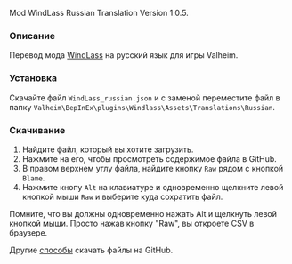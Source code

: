 Mod WindLass Russian Translation Version 1.0.5.

### Описание

Перевод мода [WindLass](https://valheim.thunderstore.io/package/OdinPlus/TheWindlass/) на русский язык для игры Valheim. 

### Установка

Скачайте файл `WindLass_russian.json` и с заменой переместите файл в папку `Valheim\BepInEx\plugins\Windlass\Assets\Translations\Russian`.

### Скачивание

1. Найдите файл, который вы хотите загрузить.
2. Нажмите на его, чтобы просмотреть содержимое файла в GitHub.
3. В правом верхнем углу файла, найдите кнопку `Raw` рядом с кнопкой `Blame`.
4. Нажмите кнопу `Alt` на клавиатуре и одновременно щелкните левой кнопкой мыши `Raw` и выберите куда сохратить файл.

Помните, что вы должны одновременно нажать Alt и щелкнуть левой кнопкой мыши. Просто нажав кнопку "Raw", вы откроете CSV в браузере.

Другие [способы](https://coderoad.ru/4604663/%D0%A1%D0%BA%D0%B0%D1%87%D0%B0%D1%82%D1%8C-%D0%BE%D1%82%D0%B4%D0%B5%D0%BB%D1%8C%D0%BD%D1%8B%D0%B5-%D1%84%D0%B0%D0%B9%D0%BB%D1%8B-%D1%81-GitHub) скачать файлы на GitHub.
